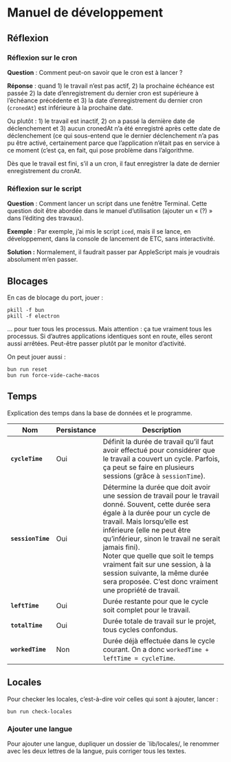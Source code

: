 # Manuel de développement



## Réflexion

### Réflexion sur le cron

**Question** : Comment peut-on savoir que le cron est à lancer ?

**Réponse** : quand 1) le travail n’est pas actif, 2) la prochaine échéance est passée 2) la date d’enregistrement du dernier cron est supérieure à l’échéance précédente et 3) la date d’enregistrement du dernier cron (`cronedAt`) est inférieure à la prochaine date.

Ou plutôt : 1) le travail est inactif, 2) on a passé la dernière date de déclenchement et 3) aucun cronedAt n’a été enregistré après cette date de déclenchement (ce qui sous-entend que le dernier déclenchement n’a pas pu être activé, certainement parce que l’application n’était pas en service à ce moment (c’est ça, en fait, qui pose problème dans l’algorithme.

Dès que le travail est fini, s’il a un cron, il faut enregistrer la date de dernier enregistrement du cronAt.

### Réflexion sur le script

**Question** : Comment lancer un script dans une fenêtre Terminal. Cette question doit être abordée dans le manuel d’utilisation (ajouter un « (?) » dans l’éditing des travaux).

**Exemple** : Par exemple, j’ai mis le script `iced`, mais il se lance, en développement, dans la console de lancement de ETC, sans interactivité.

**Solution :** Normalement, il faudrait passer par AppleScript mais je voudrais absolument m’en passer.

## Blocages

En cas de blocage du port, jouer : 

~~~shell
pkill -f bun
pkill -f electron
~~~

… pour tuer tous les processus. Mais attention : ça tue vraiment tous les processus. Si d’autres applications identiques sont en route, elles seront aussi arrêtées. Peut-être passer plutôt par le monitor d’activité.

On peut jouer aussi : 

~~~shell
bun run reset
bun run force-vide-cache-macos
~~~







## Temps

Explication des temps dans la base de données et le programme.

| Nom               | Persistance | Description                                                  |
| ----------------- | ----------- | ------------------------------------------------------------ |
| **`cycleTime`**   | Oui         | Définit la durée de travail qu’il faut avoir effectué pour considérer que le travail a couvert un cycle. Parfois, ça peut se faire en plusieurs sessions (grâce à `sessionTime`). |
| **`sessionTime`** | Oui         | Détermine la durée que doit avoir une session de travail pour le travail donné. Souvent, cette durée sera égale à la durée pour un cycle de travail. Mais lorsqu’elle est inférieure (elle ne peut être qu’inférieur, sinon le travail ne serait jamais fini).<br />Noter que quelle que soit le temps vraiment fait sur une session, à la session suivante, la même durée sera proposée. C’est donc vraiment une propriété de travail. |
| **`leftTime`**    | Oui         | Durée restante pour que le cycle soit complet pour le travail. |
| **`totalTime`**   | Oui         | Durée totale de travail sur le projet, tous cycles confondus. |
| **`workedTime`**  | Non         | Durée déjà effectuée dans le cycle courant. On a donc `workedTime + leftTime = cycleTime`. |

## Locales

Pour checker les locales, c’est-à-dire voir celles qui sont à ajouter, lancer : 

~~~shell
bun run check-locales
~~~

### Ajouter une langue

Pour ajouter une langue, dupliquer un dossier de `lib/locales/, le renommer avec les deux lettres de la langue, puis corriger tous les textes.

